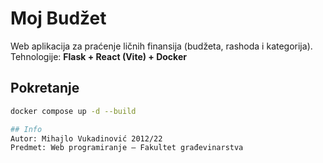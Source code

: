 # Moj Budžet 

Web aplikacija za praćenje ličnih finansija (budžeta, rashoda i kategorija).  
Tehnologije: **Flask + React (Vite) + Docker**

## Pokretanje

```bash
docker compose up -d --build

## Info
Autor: Mihajlo Vukadinović 2012/22
Predmet: Web programiranje – Fakultet građevinarstva
